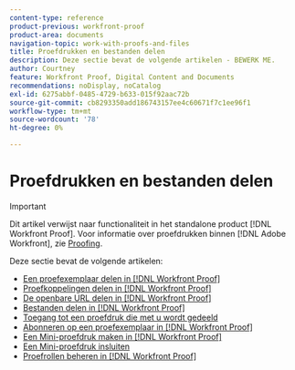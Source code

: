 ```yaml
---
content-type: reference
product-previous: workfront-proof
product-area: documents
navigation-topic: work-with-proofs-and-files
title: Proefdrukken en bestanden delen
description: Deze sectie bevat de volgende artikelen - BEWERK ME.
author: Courtney
feature: Workfront Proof, Digital Content and Documents
recommendations: noDisplay, noCatalog
exl-id: 6275abbf-0485-4729-b633-015f92aac72b
source-git-commit: cb8293350add186743157ee4c60671f7c1ee96f1
workflow-type: tm+mt
source-wordcount: '78'
ht-degree: 0%

---
```


# Proefdrukken en bestanden delen

>[!IMPORTANT]
>
>Dit artikel verwijst naar functionaliteit in het standalone product [!DNL Workfront Proof]. Voor informatie over proefdrukken binnen [!DNL Adobe Workfront], zie [Proofing](../../../review-and-approve-work/proofing/proofing.md).

Deze sectie bevat de volgende artikelen:

* [Een proefexemplaar delen in [!DNL Workfront Proof]](../../../workfront-proof/wp-work-proofsfiles/share-proofs-and-files/share-proof.md)
* [Proefkoppelingen delen in [!DNL Workfront Proof]](../../../workfront-proof/wp-work-proofsfiles/share-proofs-and-files/share-proof-links.md)
* [De openbare URL delen in [!DNL Workfront Proof]](../../../workfront-proof/wp-work-proofsfiles/share-proofs-and-files/share-public-url.md)
* [Bestanden delen in [!DNL Workfront Proof]](../../../workfront-proof/wp-work-proofsfiles/share-proofs-and-files/share-files.md)
* [Toegang tot een proefdruk die met u wordt gedeeld](../../../workfront-proof/wp-work-proofsfiles/share-proofs-and-files/access-proofs-shared-with-you.md)
* [Abonneren op een proefexemplaar in [!DNL Workfront Proof]](../../../workfront-proof/wp-work-proofsfiles/share-proofs-and-files/subscribe-to-proof.md)
* [Een Mini-proefdruk maken in [!DNL Workfront Proof]](../../../workfront-proof/wp-work-proofsfiles/share-proofs-and-files/create-mini-proof.md)
* [Een Mini-proefdruk insluiten](../../../workfront-proof/wp-work-proofsfiles/share-proofs-and-files/embed-mini-proof.md)
* [Proefrollen beheren in [!DNL Workfront Proof]](../../../workfront-proof/wp-work-proofsfiles/share-proofs-and-files/manage-proof-roles.md)
